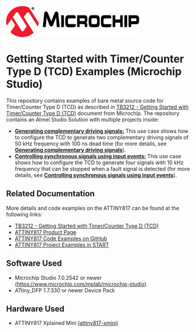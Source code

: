 [![MCHP](images/microchip.png)](https://www.microchip.com)

# Getting Started with Timer/Counter Type D (TCD) Examples (Microchip Studio)

  This repository contains examples of bare metal source code for Timer/Counter Type D (TCD) as described in [TB3212 - Getting Started with Timer/Counter Type D (TCD)](http://ww1.microchip.com/downloads/en/Appnotes/TB3212-Getting-Started-with-TCD-90003212A.pdf) document from Microchip. The repository contains an Atmel Studio Solution with multiple projects inside:

  * [<strong>Generating complementary driving signals:</strong>](Generating_complementary_driving_signals) This use case shows how to configure the TCD to generate two complementary driving signals of 50 kHz frequency with 100 ns dead time (for more details, see [<strong>Generating complementary driving signals</strong>](Generating_complementary_driving_signals)).
  * [<strong>Controlling synchronous signals using input events:</strong>](Controlling_synchronous_signals_using_input_events) This use case shows how to configure the TCD to generate four signals with 10 kHz frequency that can be stopped when a fault signal is detected (for more details, see [<strong>Controlling synchronous signals using input events</strong>](Controlling_synchronous_signals_using_input_events)).

## Related Documentation
More details and code examples on the ATTINY817 can be found at the following links:
- [TB3212 - Getting Started with Timer/Counter Type D (TCD)](http://ww1.microchip.com/downloads/en/Appnotes/TB3212-Getting-Started-with-TCD-90003212A.pdf)
- [ATTINY817 Product Page](https://www.microchip.com/wwwproducts/en/ATTINY817)
- [ATTINY817 Code Examples on GitHub](https://github.com/microchip-pic-avr-examples?q=attiny817)
- [ATTINY817 Project Examples in START](https://start.atmel.com/#examples/ATTINY817XplainedMini)


## Software Used
- Microchip Studio 7.0.2542 or newer [(https://www.microchip.com/mplab/microchip-studio)](https://www.microchip.com/mplab/microchip-studio)
- ATtiny_DFP 1.7.330 or newer Device Pack


## Hardware Used
- ATTINY817 Xplained Mini [(attiny817-xmini)](https://www.microchip.com/developmenttools/ProductDetails/attiny817-xmini)
